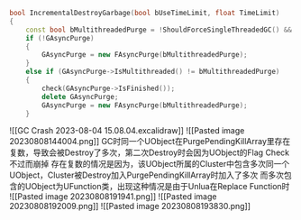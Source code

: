 ``` c++ 
bool IncrementalDestroyGarbage(bool bUseTimeLimit, float TimeLimit)
{
	const bool bMultithreadedPurge = !ShouldForceSingleThreadedGC() && GMultithreadedDestructionEnabled;
	if (!GAsyncPurge)
	{
		GAsyncPurge = new FAsyncPurge(bMultithreadedPurge);
	}
	else if (GAsyncPurge->IsMultithreaded() != bMultithreadedPurge)
	{
		check(GAsyncPurge->IsFinished());
		delete GAsyncPurge;
		GAsyncPurge = new FAsyncPurge(bMultithreadedPurge);
	}
```

![[GC Crash 2023-08-04 15.08.04.excalidraw]]
![[Pasted image 20230808144004.png]]
GC时同一个UObject在PurgePendingKillArray里存在复数，导致会被Destroy了多次，第二次Destroy时会因为UObject的Flag Check不过而崩掉
存在复数的情况是因为，该UObject所属的Cluster中包含多次同一个UObject，Cluster被Destroy加入PurgePendingKillArray时加入了多次
而多次包含的UObject为UFunction类，出现这种情况是由于Unlua在Replace Function时
![[Pasted image 20230808191941.png]]
![[Pasted image 20230808192009.png]]
![[Pasted image 20230808193830.png]]

